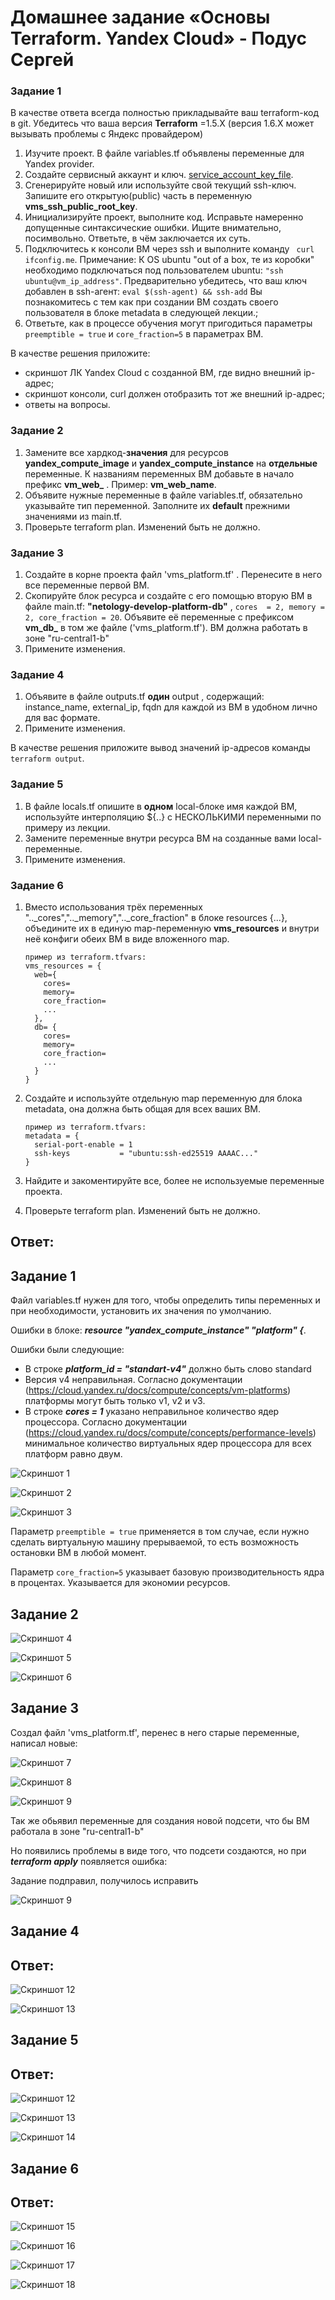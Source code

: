 # Домашнее задание  «Основы Terraform. Yandex Cloud» - Подус Сергей

### Задание 1
В качестве ответа всегда полностью прикладывайте ваш terraform-код в git.  Убедитесь что ваша версия **Terraform** =1.5.Х (версия 1.6.Х может вызывать проблемы с Яндекс провайдером) 

1. Изучите проект. В файле variables.tf объявлены переменные для Yandex provider.
2. Создайте сервисный аккаунт и ключ. [service_account_key_file](https://terraform-provider.yandexcloud.net).
4. Сгенерируйте новый или используйте свой текущий ssh-ключ. Запишите его открытую(public) часть в переменную **vms_ssh_public_root_key**.
5. Инициализируйте проект, выполните код. Исправьте намеренно допущенные синтаксические ошибки. Ищите внимательно, посимвольно. Ответьте, в чём заключается их суть.
6. Подключитесь к консоли ВМ через ssh и выполните команду ``` curl ifconfig.me```.
Примечание: К OS ubuntu "out of a box, те из коробки" необходимо подключаться под пользователем ubuntu: ```"ssh ubuntu@vm_ip_address"```. Предварительно убедитесь, что ваш ключ добавлен в ssh-агент: ```eval $(ssh-agent) && ssh-add``` Вы познакомитесь с тем как при создании ВМ создать своего пользователя в блоке metadata в следующей лекции.;
8. Ответьте, как в процессе обучения могут пригодиться параметры ```preemptible = true``` и ```core_fraction=5``` в параметрах ВМ.

В качестве решения приложите:

- скриншот ЛК Yandex Cloud с созданной ВМ, где видно внешний ip-адрес;
- скриншот консоли, curl должен отобразить тот же внешний ip-адрес;
- ответы на вопросы.


### Задание 2

1. Замените все хардкод-**значения** для ресурсов **yandex_compute_image** и **yandex_compute_instance** на **отдельные** переменные. К названиям переменных ВМ добавьте в начало префикс **vm_web_** .  Пример: **vm_web_name**.
2. Объявите нужные переменные в файле variables.tf, обязательно указывайте тип переменной. Заполните их **default** прежними значениями из main.tf. 
3. Проверьте terraform plan. Изменений быть не должно. 


### Задание 3

1. Создайте в корне проекта файл 'vms_platform.tf' . Перенесите в него все переменные первой ВМ.
2. Скопируйте блок ресурса и создайте с его помощью вторую ВМ в файле main.tf: **"netology-develop-platform-db"** ,  ```cores  = 2, memory = 2, core_fraction = 20```. Объявите её переменные с префиксом **vm_db_** в том же файле ('vms_platform.tf').  ВМ должна работать в зоне "ru-central1-b"
3. Примените изменения.


### Задание 4

1. Объявите в файле outputs.tf **один** output , содержащий: instance_name, external_ip, fqdn для каждой из ВМ в удобном лично для вас формате.
2. Примените изменения.

В качестве решения приложите вывод значений ip-адресов команды ```terraform output```.


### Задание 5

1. В файле locals.tf опишите в **одном** local-блоке имя каждой ВМ, используйте интерполяцию ${..} с НЕСКОЛЬКИМИ переменными по примеру из лекции.
2. Замените переменные внутри ресурса ВМ на созданные вами local-переменные.
3. Примените изменения.


### Задание 6

1. Вместо использования трёх переменных  ".._cores",".._memory",".._core_fraction" в блоке  resources {...}, объедините их в единую map-переменную **vms_resources** и  внутри неё конфиги обеих ВМ в виде вложенного map.  
   ```
   пример из terraform.tfvars:
   vms_resources = {
     web={
       cores=
       memory=
       core_fraction=
       ...
     },
     db= {
       cores=
       memory=
       core_fraction=
       ...
     }
   }
   ```
3. Создайте и используйте отдельную map переменную для блока metadata, она должна быть общая для всех ваших ВМ.
   ```
   пример из terraform.tfvars:
   metadata = {
     serial-port-enable = 1
     ssh-keys           = "ubuntu:ssh-ed25519 AAAAC..."
   }
   ```  
  
5. Найдите и закоментируйте все, более не используемые переменные проекта.
6. Проверьте terraform plan. Изменений быть не должно.

## Ответ: 

## Задание 1

Файл variables.tf нужен для того, чтобы определить типы переменных и при необходимости, установить их значения по умолчанию.

Ошибки в блоке: ***resource "yandex_compute_instance" "platform" {***.

Ошибки были следующие:

* В строке ***platform_id = "standart-v4"*** должно быть слово standard
* Версия v4 неправильная. Согласно документации (https://cloud.yandex.ru/docs/compute/concepts/vm-platforms) платформы могут быть только v1, v2 и v3.
* В строке ***cores         = 1*** указано неправильное количество ядер процессора. Согласно документации (https://cloud.yandex.ru/docs/compute/concepts/performance-levels) минимальное количество виртуальных ядер процессора для всех платформ равно двум.

![Скриншот 1](https://github.com/Wanderwille/scrinshot/blob/main/vm%20terraform.png)

![Скриншот 2](https://github.com/Wanderwille/scrinshot/blob/main/ssh%20terraform.png)

![Скриншот 3](https://github.com/Wanderwille/scrinshot/blob/main/ipconfig.png)

Параметр ```preemptible = true``` применяется в том случае, если нужно сделать виртуальную машину прерываемой, то есть возможность остановки ВМ в любой момент.

Параметр ```core_fraction=5``` указывает базовую производительность ядра в процентах. Указывается для экономии ресурсов.


## Задание 2

![Скриншот 4](https://github.com/Wanderwille/scrinshot/blob/main/переменные%20terraform.png)

![Скриншот 5](https://github.com/Wanderwille/scrinshot/blob/main/замена%20переменных.png)

![Скриншот 6](https://github.com/Wanderwille/scrinshot/blob/main/terraform_plan.png)

## Задание 3

Создал файл 'vms_platform.tf', перенес в него старые переменные, написал новые:

![Скриншот 7](https://github.com/Wanderwille/scrinshot/blob/main/Переменные%20db.png)

![Скриншот 8](https://github.com/Wanderwille/scrinshot/blob/main/переменные%203.png)

![Скриншот 9](https://github.com/Wanderwille/scrinshot/blob/main/обьявление%20переменных2.png)

Так же обьявил переменные для создания новой подсети, что бы ВМ работала в зоне "ru-central1-b"

Но появились проблемы в виде того, что подсети создаются, но при ***terraform apply*** появляется ошибка: 

Задание подправил, получилось исправить 

![Скриншот 9](https://github.com/Wanderwille/scrinshot/blob/main/изображение_2024-02-20_155839297.png)

## Задание 4

## Ответ:

![Скриншот 12](https://github.com/Wanderwille/scrinshot/blob/main/output22.png)

![Скриншот 13](https://github.com/Wanderwille/scrinshot/blob/main/jasoi%3Bfhsdef%20ahfawnfsa.png)

## Задание 5

## Ответ:

![Скриншот 12](https://github.com/Wanderwille/scrinshot/blob/main/local.png)

![Скриншот 13](https://github.com/Wanderwille/scrinshot/blob/main/local2.png)

![Скриншот 14](https://github.com/Wanderwille/scrinshot/blob/main/Переменные%204.png)

## Задание 6

## Ответ:

![Скриншот 15](https://github.com/Wanderwille/scrinshot/blob/main/zd6.png)

![Скриншот 16](https://github.com/Wanderwille/scrinshot/blob/main/db_vm.png)

![Скриншот 17](https://github.com/Wanderwille/scrinshot/blob/main/web_vm.png)

![Скриншот 18](https://github.com/Wanderwille/scrinshot/blob/main/plan3.png)
